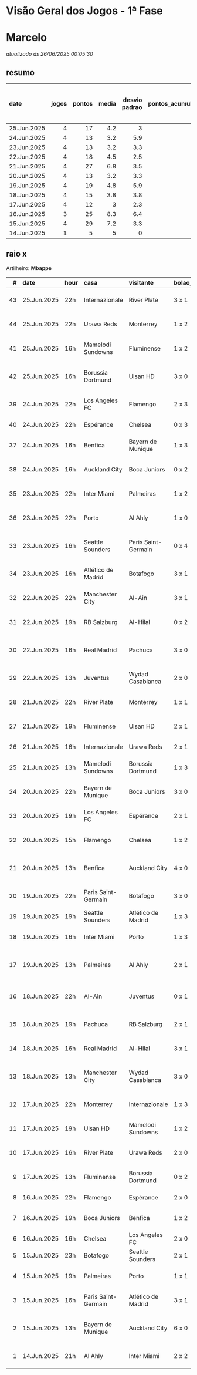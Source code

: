 # Visão Geral dos Jogos - 1ª Fase

# Marcelo

_atualizado às 26/06/2025 00:05:30_

## resumo

| date        |   jogos |   pontos |   media |   desvio padrao |   pontos_acumulados |   1-Placar exato |   2-Vencedor + gols de um time |   3-Vencedor correto |   4-Gols de um time |   5-Nenhum acerto |
|:------------|--------:|---------:|--------:|----------------:|--------------------:|-----------------:|-------------------------------:|---------------------:|--------------------:|------------------:|
| 25.Jun.2025 |       4 |       17 |     4.2 |             3   |                 206 |                0 |                              1 |                    2 |                   0 |                 1 |
| 24.Jun.2025 |       4 |       13 |     3.2 |             5.9 |                 189 |                1 |                              0 |                    0 |                   1 |                 2 |
| 23.Jun.2025 |       4 |       13 |     3.2 |             3.3 |                 176 |                0 |                              1 |                    1 |                   1 |                 1 |
| 22.Jun.2025 |       4 |       18 |     4.5 |             2.5 |                 163 |                0 |                              1 |                    2 |                   1 |                 0 |
| 21.Jun.2025 |       4 |       27 |     6.8 |             3.5 |                 145 |                1 |                              0 |                    3 |                   0 |                 0 |
| 20.Jun.2025 |       4 |       13 |     3.2 |             3.3 |                 118 |                0 |                              1 |                    1 |                   1 |                 1 |
| 19.Jun.2025 |       4 |       19 |     4.8 |             5.9 |                 105 |                1 |                              1 |                    0 |                   0 |                 2 |
| 18.Jun.2025 |       4 |       15 |     3.8 |             3.8 |                  86 |                0 |                              2 |                    0 |                   1 |                 1 |
| 17.Jun.2025 |       4 |       12 |     3   |             2.3 |                  71 |                0 |                              0 |                    2 |                   2 |                 0 |
| 16.Jun.2025 |       3 |       25 |     8.3 |             6.4 |                  59 |                2 |                              0 |                    0 |                   1 |                 0 |
| 15.Jun.2025 |       4 |       29 |     7.2 |             3.3 |                  34 |                1 |                              1 |                    2 |                   0 |                 0 |
| 14.Jun.2025 |       1 |        5 |     5   |             0   |                   5 |                0 |                              0 |                    1 |                   0 |                 0 |

## raio x

Artilheiro: **Mbappe**

|   # | date        | hour   | casa                | visitante           | bolao_placar   | bolao_time          | real_placar   | real_time           |   pontos | criterio                     |   pontos_acumulados |
|----:|:------------|:-------|:--------------------|:--------------------|:---------------|:--------------------|:--------------|:--------------------|---------:|:-----------------------------|--------------------:|
|  43 | 25.Jun.2025 | 22h    | Internazionale      | River Plate         | 3 x 1          | Internazionale      | 2 x 0         | Internazionale      |        5 | 3-Vencedor correto           |                 201 |
|  44 | 25.Jun.2025 | 22h    | Urawa Reds          | Monterrey           | 1 x 2          | Monterrey           | 0 x 4         | Monterrey           |        5 | 3-Vencedor correto           |                 206 |
|  41 | 25.Jun.2025 | 16h    | Mamelodi Sundowns   | Fluminense          | 1 x 2          | Fluminense          | 0 x 0         | empate              |        0 | 5-Nenhum acerto              |                 189 |
|  42 | 25.Jun.2025 | 16h    | Borussia Dortmund   | Ulsan HD            | 3 x 0          | Borussia Dortmund   | 1 x 0         | Borussia Dortmund   |        7 | 2-Vencedor + gols de um time |                 196 |
|  39 | 24.Jun.2025 | 22h    | Los Angeles FC      | Flamengo            | 2 x 3          | Flamengo            | 1 x 1         | empate              |        0 | 5-Nenhum acerto              |                 177 |
|  40 | 24.Jun.2025 | 22h    | Espérance           | Chelsea             | 0 x 3          | Chelsea             | 0 x 3         | Chelsea             |       12 | 1-Placar exato               |                 189 |
|  37 | 24.Jun.2025 | 16h    | Benfica             | Bayern de Munique   | 1 x 3          | Bayern de Munique   | 1 x 0         | Benfica             |        1 | 4-Gols de um time            |                 177 |
|  38 | 24.Jun.2025 | 16h    | Auckland City       | Boca Juniors        | 0 x 2          | Boca Juniors        | 1 x 1         | empate              |        0 | 5-Nenhum acerto              |                 177 |
|  35 | 23.Jun.2025 | 22h    | Inter Miami         | Palmeiras           | 1 x 2          | Palmeiras           | 2 x 2         | empate              |        1 | 4-Gols de um time            |                 176 |
|  36 | 23.Jun.2025 | 22h    | Porto               | Al Ahly             | 1 x 0          | Porto               | 4 x 4         | empate              |        0 | 5-Nenhum acerto              |                 176 |
|  33 | 23.Jun.2025 | 16h    | Seattle Sounders    | Paris Saint-Germain | 0 x 4          | Paris Saint-Germain | 0 x 2         | Paris Saint-Germain |        7 | 2-Vencedor + gols de um time |                 170 |
|  34 | 23.Jun.2025 | 16h    | Atlético de Madrid  | Botafogo            | 3 x 1          | Atlético de Madrid  | 1 x 0         | Atlético de Madrid  |        5 | 3-Vencedor correto           |                 175 |
|  32 | 22.Jun.2025 | 22h    | Manchester City     | Al-Ain              | 3 x 1          | Manchester City     | 6 x 0         | Manchester City     |        5 | 3-Vencedor correto           |                 163 |
|  31 | 22.Jun.2025 | 19h    | RB Salzburg         | Al-Hilal            | 0 x 2          | Al-Hilal            | 0 x 0         | empate              |        1 | 4-Gols de um time            |                 158 |
|  30 | 22.Jun.2025 | 16h    | Real Madrid         | Pachuca             | 3 x 0          | Real Madrid         | 3 x 1         | Real Madrid         |        7 | 2-Vencedor + gols de um time |                 157 |
|  29 | 22.Jun.2025 | 13h    | Juventus            | Wydad Casablanca    | 2 x 0          | Juventus            | 4 x 1         | Juventus            |        5 | 3-Vencedor correto           |                 150 |
|  28 | 21.Jun.2025 | 22h    | River Plate         | Monterrey           | 1 x 1          | empate              | 0 x 0         | empate              |        5 | 3-Vencedor correto           |                 145 |
|  27 | 21.Jun.2025 | 19h    | Fluminense          | Ulsan HD            | 2 x 1          | Fluminense          | 4 x 2         | Fluminense          |        5 | 3-Vencedor correto           |                 140 |
|  26 | 21.Jun.2025 | 16h    | Internazionale      | Urawa Reds          | 2 x 1          | Internazionale      | 2 x 1         | Internazionale      |       12 | 1-Placar exato               |                 135 |
|  25 | 21.Jun.2025 | 13h    | Mamelodi Sundowns   | Borussia Dortmund   | 1 x 3          | Borussia Dortmund   | 3 x 4         | Borussia Dortmund   |        5 | 3-Vencedor correto           |                 123 |
|  24 | 20.Jun.2025 | 22h    | Bayern de Munique   | Boca Juniors        | 3 x 0          | Bayern de Munique   | 2 x 1         | Bayern de Munique   |        5 | 3-Vencedor correto           |                 118 |
|  23 | 20.Jun.2025 | 19h    | Los Angeles FC      | Espérance           | 2 x 1          | Los Angeles FC      | 0 x 1         | Espérance           |        1 | 4-Gols de um time            |                 113 |
|  22 | 20.Jun.2025 | 15h    | Flamengo            | Chelsea             | 1 x 2          | Chelsea             | 3 x 1         | Flamengo            |        0 | 5-Nenhum acerto              |                 112 |
|  21 | 20.Jun.2025 | 13h    | Benfica             | Auckland City       | 4 x 0          | Benfica             | 6 x 0         | Benfica             |        7 | 2-Vencedor + gols de um time |                 112 |
|  20 | 19.Jun.2025 | 22h    | Paris Saint-Germain | Botafogo            | 3 x 0          | Paris Saint-Germain | 0 x 1         | Botafogo            |        0 | 5-Nenhum acerto              |                 105 |
|  19 | 19.Jun.2025 | 19h    | Seattle Sounders    | Atlético de Madrid  | 1 x 3          | Atlético de Madrid  | 1 x 3         | Atlético de Madrid  |       12 | 1-Placar exato               |                 105 |
|  18 | 19.Jun.2025 | 16h    | Inter Miami         | Porto               | 1 x 3          | Porto               | 2 x 1         | Inter Miami         |        0 | 5-Nenhum acerto              |                  93 |
|  17 | 19.Jun.2025 | 13h    | Palmeiras           | Al Ahly             | 2 x 1          | Palmeiras           | 2 x 0         | Palmeiras           |        7 | 2-Vencedor + gols de um time |                  93 |
|  16 | 18.Jun.2025 | 22h    | Al-Ain              | Juventus            | 0 x 1          | Juventus            | 0 x 5         | Juventus            |        7 | 2-Vencedor + gols de um time |                  86 |
|  15 | 18.Jun.2025 | 19h    | Pachuca             | RB Salzburg         | 2 x 1          | Pachuca             | 1 x 2         | RB Salzburg         |        0 | 5-Nenhum acerto              |                  79 |
|  14 | 18.Jun.2025 | 16h    | Real Madrid         | Al-Hilal            | 3 x 1          | Real Madrid         | 1 x 1         | empate              |        1 | 4-Gols de um time            |                  79 |
|  13 | 18.Jun.2025 | 13h    | Manchester City     | Wydad Casablanca    | 3 x 0          | Manchester City     | 2 x 0         | Manchester City     |        7 | 2-Vencedor + gols de um time |                  78 |
|  12 | 17.Jun.2025 | 22h    | Monterrey           | Internazionale      | 1 x 3          | Internazionale      | 1 x 1         | empate              |        1 | 4-Gols de um time            |                  71 |
|  11 | 17.Jun.2025 | 19h    | Ulsan HD            | Mamelodi Sundowns   | 1 x 2          | Mamelodi Sundowns   | 0 x 1         | Mamelodi Sundowns   |        5 | 3-Vencedor correto           |                  70 |
|  10 | 17.Jun.2025 | 16h    | River Plate         | Urawa Reds          | 2 x 0          | River Plate         | 3 x 1         | River Plate         |        5 | 3-Vencedor correto           |                  65 |
|   9 | 17.Jun.2025 | 13h    | Fluminense          | Borussia Dortmund   | 0 x 2          | Borussia Dortmund   | 0 x 0         | empate              |        1 | 4-Gols de um time            |                  60 |
|   8 | 16.Jun.2025 | 22h    | Flamengo            | Espérance           | 2 x 0          | Flamengo            | 2 x 0         | Flamengo            |       12 | 1-Placar exato               |                  59 |
|   7 | 16.Jun.2025 | 19h    | Boca Juniors        | Benfica             | 1 x 2          | Benfica             | 2 x 2         | empate              |        1 | 4-Gols de um time            |                  47 |
|   6 | 16.Jun.2025 | 16h    | Chelsea             | Los Angeles FC      | 2 x 0          | Chelsea             | 2 x 0         | Chelsea             |       12 | 1-Placar exato               |                  46 |
|   5 | 15.Jun.2025 | 23h    | Botafogo            | Seattle Sounders    | 2 x 1          | Botafogo            | 2 x 1         | Botafogo            |       12 | 1-Placar exato               |                  34 |
|   4 | 15.Jun.2025 | 19h    | Palmeiras           | Porto               | 1 x 1          | empate              | 0 x 0         | empate              |        5 | 3-Vencedor correto           |                  22 |
|   3 | 15.Jun.2025 | 16h    | Paris Saint-Germain | Atlético de Madrid  | 3 x 1          | Paris Saint-Germain | 4 x 0         | Paris Saint-Germain |        5 | 3-Vencedor correto           |                  17 |
|   2 | 15.Jun.2025 | 13h    | Bayern de Munique   | Auckland City       | 6 x 0          | Bayern de Munique   | 10 x 0        | Bayern de Munique   |        7 | 2-Vencedor + gols de um time |                  12 |
|   1 | 14.Jun.2025 | 21h    | Al Ahly             | Inter Miami         | 2 x 2          | empate              | 0 x 0         | empate              |        5 | 3-Vencedor correto           |                   5 |
